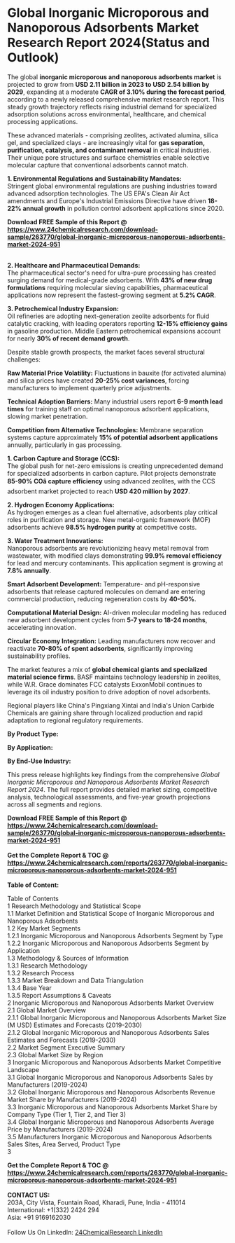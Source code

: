 <h1>Global Inorganic Microporous and Nanoporous Adsorbents Market Research Report 2024(Status and Outlook)</h1><p>The global <strong>inorganic microporous and nanoporous adsorbents market</strong> is projected to grow from <strong>USD 2.11 billion in 2023 to USD 2.54 billion by 2029</strong>, expanding at a moderate <strong>CAGR of 3.10% during the forecast period</strong>, according to a newly released comprehensive market research report. This steady growth trajectory reflects rising industrial demand for specialized adsorption solutions across environmental, healthcare, and chemical processing applications.</p><p>These advanced materials - comprising zeolites, activated alumina, silica gel, and specialized clays - are increasingly vital for <strong>gas separation, purification, catalysis, and contaminant removal</strong> in critical industries. Their unique pore structures and surface chemistries enable selective molecular capture that conventional adsorbents cannot match.</p><p><strong>1. Environmental Regulations and Sustainability Mandates:</strong><br>
Stringent global environmental regulations are pushing industries toward advanced adsorption technologies. The US EPA's Clean Air Act amendments and Europe's Industrial Emissions Directive have driven <strong>18-22% annual growth</strong> in pollution control adsorbent applications since 2020.</p><div><b>Download FREE Sample of this Report @ 
            <a href="https://www.24chemicalresearch.com/download-sample/263770/global-inorganic-microporous-nanoporous-adsorbents-market-2024-951">
            https://www.24chemicalresearch.com/download-sample/263770/global-inorganic-microporous-nanoporous-adsorbents-market-2024-951</a></b></div><br><p><strong>2. Healthcare and Pharmaceutical Demands:</strong><br>
The pharmaceutical sector's need for ultra-pure processing has created surging demand for medical-grade adsorbents. With <strong>43% of new drug formulations</strong> requiring molecular sieving capabilities, pharmaceutical applications now represent the fastest-growing segment at <strong>5.2% CAGR</strong>.</p><p><strong>3. Petrochemical Industry Expansion:</strong><br>
Oil refineries are adopting next-generation zeolite adsorbents for fluid catalytic cracking, with leading operators reporting <strong>12-15% efficiency gains</strong> in gasoline production. Middle Eastern petrochemical expansions account for nearly <strong>30% of recent demand growth</strong>.</p><p>Despite stable growth prospects, the market faces several structural challenges:</p><p><strong>Raw Material Price Volatility:</strong> Fluctuations in bauxite (for activated alumina) and silica prices have created <strong>20-25% cost variances</strong>, forcing manufacturers to implement quarterly price adjustments.</p><p><strong>Technical Adoption Barriers:</strong> Many industrial users report <strong>6-9 month lead times</strong> for training staff on optimal nanoporous adsorbent applications, slowing market penetration.</p><p><strong>Competition from Alternative Technologies:</strong> Membrane separation systems capture approximately <strong>15% of potential adsorbent applications</strong> annually, particularly in gas processing.</p><p><strong>1. Carbon Capture and Storage (CCS):</strong><br>
The global push for net-zero emissions is creating unprecedented demand for specialized adsorbents in carbon capture. Pilot projects demonstrate <strong>85-90% COâ capture efficiency</strong> using advanced zeolites, with the CCS adsorbent market projected to reach <strong>USD 420 million by 2027</strong>.</p><p><strong>2. Hydrogen Economy Applications:</strong><br>
As hydrogen emerges as a clean fuel alternative, adsorbents play critical roles in purification and storage. New metal-organic framework (MOF) adsorbents achieve <strong>98.5% hydrogen purity</strong> at competitive costs.</p><p><strong>3. Water Treatment Innovations:</strong><br>
Nanoporous adsorbents are revolutionizing heavy metal removal from wastewater, with modified clays demonstrating <strong>99.9% removal efficiency</strong> for lead and mercury contaminants. This application segment is growing at <strong>7.8% annually</strong>.</p><p><strong>Smart Adsorbent Development:</strong> Temperature- and pH-responsive adsorbents that release captured molecules on demand are entering commercial production, reducing regeneration costs by <strong>40-50%</strong>.</p><p><strong>Computational Material Design:</strong> AI-driven molecular modeling has reduced new adsorbent development cycles from <strong>5-7 years to 18-24 months</strong>, accelerating innovation.</p><p><strong>Circular Economy Integration:</strong> Leading manufacturers now recover and reactivate <strong>70-80% of spent adsorbents</strong>, significantly improving sustainability profiles.</p><p>The market features a mix of <strong>global chemical giants and specialized material science firms</strong>. BASF maintains technology leadership in zeolites, while W.R. Grace dominates FCC catalysts ExxonMobil continues to leverage its oil industry position to drive adoption of novel adsorbents.</p><p>Regional players like China's Pingxiang Xintai and India's Union Carbide Chemicals are gaining share through localized production and rapid adaptation to regional regulatory requirements.</p><p><strong>By Product Type:</strong></p><p><strong>By Application:</strong></p><p><strong>By End-Use Industry:</strong></p><p>This press release highlights key findings from the comprehensive <em>Global Inorganic Microporous and Nanoporous Adsorbents Market Research Report 2024</em>. The full report provides detailed market sizing, competitive analysis, technological assessments, and five-year growth projections across all segments and regions.</p><div><b>Download FREE Sample of this Report @ 
            <a href="https://www.24chemicalresearch.com/download-sample/263770/global-inorganic-microporous-nanoporous-adsorbents-market-2024-951">
            https://www.24chemicalresearch.com/download-sample/263770/global-inorganic-microporous-nanoporous-adsorbents-market-2024-951</a></b></div><br><div><b>Get the Complete Report & TOC @ 
            <a href="https://www.24chemicalresearch.com/reports/263770/global-inorganic-microporous-nanoporous-adsorbents-market-2024-951">
            https://www.24chemicalresearch.com/reports/263770/global-inorganic-microporous-nanoporous-adsorbents-market-2024-951</a></b></div><br>
            <b>Table of Content:</b><p>Table of Contents<br />
1 Research Methodology and Statistical Scope<br />
1.1 Market Definition and Statistical Scope of Inorganic Microporous and Nanoporous Adsorbents<br />
1.2 Key Market Segments<br />
1.2.1 Inorganic Microporous and Nanoporous Adsorbents Segment by Type<br />
1.2.2 Inorganic Microporous and Nanoporous Adsorbents Segment by Application<br />
1.3 Methodology & Sources of Information<br />
1.3.1 Research Methodology<br />
1.3.2 Research Process<br />
1.3.3 Market Breakdown and Data Triangulation<br />
1.3.4 Base Year<br />
1.3.5 Report Assumptions & Caveats<br />
2 Inorganic Microporous and Nanoporous Adsorbents Market Overview<br />
2.1 Global Market Overview<br />
2.1.1 Global Inorganic Microporous and Nanoporous Adsorbents Market Size (M USD) Estimates and Forecasts (2019-2030)<br />
2.1.2 Global Inorganic Microporous and Nanoporous Adsorbents Sales Estimates and Forecasts (2019-2030)<br />
2.2 Market Segment Executive Summary<br />
2.3 Global Market Size by Region<br />
3 Inorganic Microporous and Nanoporous Adsorbents Market Competitive Landscape<br />
3.1 Global Inorganic Microporous and Nanoporous Adsorbents Sales by Manufacturers (2019-2024)<br />
3.2 Global Inorganic Microporous and Nanoporous Adsorbents Revenue Market Share by Manufacturers (2019-2024)<br />
3.3 Inorganic Microporous and Nanoporous Adsorbents Market Share by Company Type (Tier 1, Tier 2, and Tier 3)<br />
3.4 Global Inorganic Microporous and Nanoporous Adsorbents Average Price by Manufacturers (2019-2024)<br />
3.5 Manufacturers Inorganic Microporous and Nanoporous Adsorbents Sales Sites, Area Served, Product Type<br />
3</p><div><b>Get the Complete Report & TOC @ 
            <a href="https://www.24chemicalresearch.com/reports/263770/global-inorganic-microporous-nanoporous-adsorbents-market-2024-951">
            https://www.24chemicalresearch.com/reports/263770/global-inorganic-microporous-nanoporous-adsorbents-market-2024-951</a></b></div><br><b>CONTACT US:</b><br>
            203A, City Vista, Fountain Road, Kharadi, Pune, India - 411014<br>
            International: +1(332) 2424 294<br>
            Asia: +91 9169162030 <br><br>
            Follow Us On LinkedIn: <a href="https://www.linkedin.com/company/24chemicalresearch/">24ChemicalResearch LinkedIn</a>